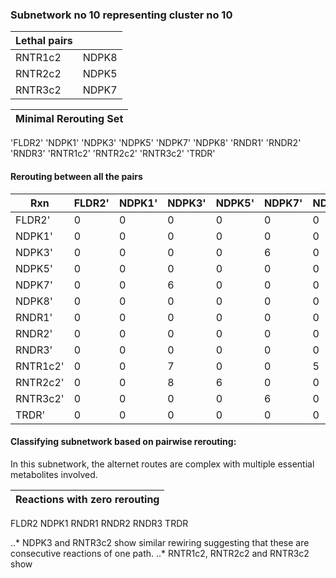 ### Subnetwork no 10 representing cluster no 10

| Lethal pairs |       |
|--------------|-------|
| RNTR1c2      | NDPK8 |
| RNTR2c2      | NDPK5 |
| RNTR3c2      | NDPK7 |

|Minimal Rerouting Set| 
|---|
'FLDR2'
'NDPK1'
'NDPK3'
'NDPK5'
'NDPK7'
'NDPK8'
'RNDR1'
'RNDR2'
'RNDR3'
'RNTR1c2'
'RNTR2c2'
'RNTR3c2'
'TRDR'

#### Rerouting between all the pairs
| Rxn      | FLDR2' | NDPK1' | NDPK3' | NDPK5' | NDPK7' | NDPK8' | RNDR1' | RNDR2' | RNDR3' | RNTR1c2' | RNTR2c2' | RNTR3c2' | TRDR' |
|----------|--------|--------|--------|--------|--------|--------|--------|--------|--------|----------|----------|----------|-------|
| FLDR2'   | 0      | 0      | 0      | 0      | 0      | 0      | 0      | 0      | 0      | 0        | 0        | 0        | 0     |
| NDPK1'   | 0      | 0      | 0      | 0      | 0      | 0      | 0      | 0      | 0      | 0        | 0        | 0        | 0     |
| NDPK3'   | 0      | 0      | 0      | 0      | 6      | 0      | 0      | 0      | 0      | 7        | 8        | 0        | 0     |
| NDPK5'   | 0      | 0      | 0      | 0      | 0      | 0      | 0      | 0      | 0      | 0        | 6        | 0        | 0     |
| NDPK7'   | 0      | 0      | 6      | 0      | 0      | 0      | 0      | 0      | 0      | 0        | 0        | 6        | 0     |
| NDPK8'   | 0      | 0      | 0      | 0      | 0      | 0      | 0      | 0      | 0      | 5        | 0        | 0        | 0     |
| RNDR1'   | 0      | 0      | 0      | 0      | 0      | 0      | 0      | 0      | 0      | 0        | 0        | 0        | 0     |
| RNDR2'   | 0      | 0      | 0      | 0      | 0      | 0      | 0      | 0      | 0      | 0        | 0        | 0        | 0     |
| RNDR3'   | 0      | 0      | 0      | 0      | 0      | 0      | 0      | 0      | 0      | 0        | 0        | 0        | 0     |
| RNTR1c2' | 0      | 0      | 7      | 0      | 0      | 5      | 0      | 0      | 0      | 0        | 7        | 7        | 0     |
| RNTR2c2' | 0      | 0      | 8      | 6      | 0      | 0      | 0      | 0      | 0      | 7        | 0        | 8        | 0     |
| RNTR3c2' | 0      | 0      | 0      | 0      | 6      | 0      | 0      | 0      | 0      | 7        | 8        | 0        | 0     |
| TRDR'    | 0      | 0      | 0      | 0      | 0      | 0      | 0      | 0      | 0      | 0        | 0        | 0        | 0     |

#### Classifying subnetwork based on pairwise rerouting:
In this subnetwork, the alternet routes are complex with multiple essential metabolites involved. 

| Reactions with zero rerouting | 
|---|
FLDR2
NDPK1
RNDR1
RNDR2
RNDR3
TRDR

..* NDPK3 and RNTR3c2 show similar rewiring suggesting that these are consecutive reactions of one path.
..* RNTR1c2, RNTR2c2 and RNTR3c2 show  



